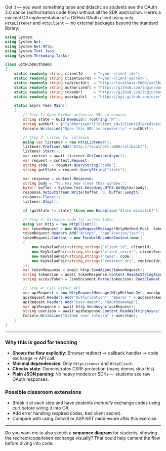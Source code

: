 Got it — you want something terse and didactic so students see the OAuth 2.0 dance (authorization code flow) without all the SDK abstraction. Here’s a minimal C# implementation of a GitHub OAuth client using only `HttpListener` and `HttpClient` — no external packages beyond the standard library:

```csharp
using System;
using System.Net;
using System.Net.Http;
using System.Text.Json;
using System.Threading.Tasks;

class GitHubOAuthDemo
{
    static readonly string clientId     = "<your-client-id>";
    static readonly string clientSecret = "<your-client-secret>";
    static readonly string redirectUri  = "http://localhost:5000/callback";
    static readonly string authorizeUrl = "https://github.com/login/oauth/authorize";
    static readonly string tokenUrl     = "https://github.com/login/oauth/access_token";
    static readonly string userApiUrl   = "https://api.github.com/user";

    static async Task Main()
    {
        // Step 1: Open GitHub authorize URL in browser
        string state = Guid.NewGuid().ToString("N");
        string authUrl = $"{authorizeUrl}?client_id={clientId}&redirect_uri={Uri.EscapeDataString(redirectUri)}&state={state}&scope=read:user";
        Console.WriteLine("Open this URL in browser:\n" + authUrl);

        // Step 2: Listen for callback
        using var listener = new HttpListener();
        listener.Prefixes.Add("http://localhost:5000/callback/");
        listener.Start();
        var context = await listener.GetContextAsync();
        var request = context.Request;
        string code  = request.QueryString["code"];
        string gotState = request.QueryString["state"];

        var response = context.Response;
        string body = "You may now close this window.";
        byte[] buffer = System.Text.Encoding.UTF8.GetBytes(body);
        response.OutputStream.Write(buffer, 0, buffer.Length);
        response.Close();
        listener.Stop();

        if (gotState != state) throw new Exception("State mismatch!");

        // Step 3: Exchange code for access token
        using var http = new HttpClient();
        var tokenRequest = new HttpRequestMessage(HttpMethod.Post, tokenUrl);
        tokenRequest.Headers.Add("Accept", "application/json");
        tokenRequest.Content = new FormUrlEncodedContent(new[]
        {
            new KeyValuePair<string,string>("client_id", clientId),
            new KeyValuePair<string,string>("client_secret", clientSecret),
            new KeyValuePair<string,string>("code", code),
            new KeyValuePair<string,string>("redirect_uri", redirectUri)
        });
        var tokenResponse = await http.SendAsync(tokenRequest);
        string tokenJson = await tokenResponse.Content.ReadAsStringAsync();
        string accessToken = JsonDocument.Parse(tokenJson).RootElement.GetProperty("access_token").GetString();

        // Step 4: Call GitHub API
        var apiRequest = new HttpRequestMessage(HttpMethod.Get, userApiUrl);
        apiRequest.Headers.Add("Authorization", "Bearer " + accessToken);
        apiRequest.Headers.Add("User-Agent", "OAuthDemoApp");
        var apiResponse = await http.SendAsync(apiRequest);
        string userJson = await apiResponse.Content.ReadAsStringAsync();
        Console.WriteLine("GitHub user info:\n" + userJson);
    }
}
```

---

### Why this is good for teaching

* **Shows the flow explicitly**: Browser redirect → callback handler → code exchange → API call.
* **Minimal dependencies**: Only `HttpListener` and `HttpClient`.
* **Checks state**: Demonstrates CSRF protection (many demos skip this).
* **Plain JSON parsing**: No heavy models or SDKs — students see raw OAuth responses.

### Possible classroom extensions

* Break it at each step and have students *manually* exchange codes using curl before wiring it into C#.
* Add error handling (expired codes, bad client secret).
* Compare with using Octokit or ASP.NET middleware after this exercise.

---

Do you want me to also sketch a **sequence diagram** for students, showing the redirect/code/token exchange visually? That could help cement the flow before diving into code.
